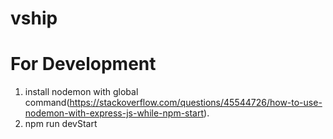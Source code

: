 # vship
# For Development
1) install nodemon with global command(https://stackoverflow.com/questions/45544726/how-to-use-nodemon-with-express-js-while-npm-start).
2) npm run devStart
